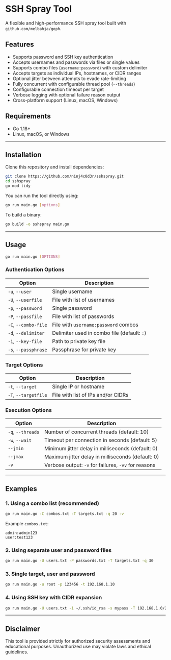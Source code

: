 # SSH Spray Tool

A flexible and high-performance SSH spray tool built with `github.com/melbahja/goph`.

## Features

- Supports password and SSH key authentication
- Accepts usernames and passwords via files or single values
- Supports combo files (`username:password`) with custom delimiter
- Accepts targets as individual IPs, hostnames, or CIDR ranges
- Optional jitter between attempts to evade rate-limiting
- Fully concurrent with configurable thread pool (`--threads`)
- Configurable connection timeout per target
- Verbose logging with optional failure reason output
- Cross-platform support (Linux, macOS, Windows)

## Requirements

- Go 1.18+
- Linux, macOS, or Windows

---

## Installation

Clone this repository and install dependencies:

```bash
git clone https://github.com/ninj4c0d3r/sshspray.git
cd sshspray
go mod tidy
```

You can run the tool directly using:

```bash
go run main.go [options]
```

To build a binary:

```bash
go build -o sshspray main.go
```

---

## Usage

```bash
go run main.go [OPTIONS]
```

### Authentication Options

| Option                   | Description                                       |
|--------------------------|---------------------------------------------------|
| `-u`, `--user`           | Single username                                   |
| `-U`, `--userfile`       | File with list of usernames                       |
| `-p`, `--password`       | Single password                                   |
| `-P`, `--passfile`       | File with list of passwords                       |
| `-C`, `--combo-file`     | File with `username:password` combos              |
| `-d`, `--delimiter`      | Delimiter used in combo file (default: `:`)      |
| `-i`, `--key-file`       | Path to private key file                          |
| `-s`, `--passphrase`     | Passphrase for private key                        |

### Target Options

| Option                   | Description                                       |
|--------------------------|---------------------------------------------------|
| `-t`, `--target`         | Single IP or hostname                             |
| `-T`, `--targetfile`     | File with list of IPs and/or CIDRs                |

### Execution Options

| Option                   | Description                                       |
|--------------------------|---------------------------------------------------|
| `-q`, `--threads`        | Number of concurrent threads (default: 10)       |
| `-w`, `--wait`           | Timeout per connection in seconds (default: 5)   |
| `--jmin`                 | Minimum jitter delay in milliseconds (default: 0)  |
| `--jmax`                 | Maximum jitter delay in milliseconds (default: 0)  |
| `-v`                     | Verbose output: `-v` for failures, `-vv` for reasons |

---

## Examples

### 1. Using a combo list (recommended)

```bash
go run main.go -C combos.txt -T targets.txt -q 20 -v
```

Example `combos.txt`:

```
admin:admin123
user:test123
```

### 2. Using separate user and password files

```bash
go run main.go -U users.txt -P passwords.txt -T targets.txt -q 30
```

### 3. Single target, user and password

```bash
go run main.go -u root -p 123456 -t 192.168.1.10
```

### 4. Using SSH key with CIDR expansion

```bash
go run main.go -U users.txt -i ~/.ssh/id_rsa -s mypass -T 192.168.1.0/28
```

---
## Disclaimer

This tool is provided strictly for authorized security assessments and educational purposes. Unauthorized use may violate laws and ethical guidelines.
